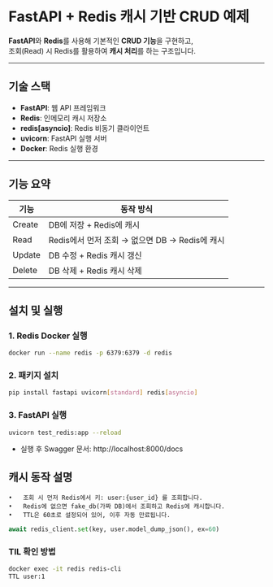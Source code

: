 # FastAPI + Redis 캐시 기반 CRUD 예제

**FastAPI**와 **Redis**를 사용해 기본적인 **CRUD 기능**을 구현하고,  
조회(Read) 시 Redis를 활용하여 **캐시 처리**를 하는 구조입니다.

---

## 기술 스택

- **FastAPI**: 웹 API 프레임워크
- **Redis**: 인메모리 캐시 저장소
- **redis[asyncio]**: Redis 비동기 클라이언트
- **uvicorn**: FastAPI 실행 서버
- **Docker**: Redis 실행 환경

---

## 기능 요약

| 기능 | 동작 방식 |
|------|-----------|
| Create | DB에 저장 + Redis에 캐시 |
| Read   | Redis에서 먼저 조회 → 없으면 DB → Redis에 캐시 |
| Update | DB 수정 + Redis 캐시 갱신 |
| Delete | DB 삭제 + Redis 캐시 삭제 |

---

## 설치 및 실행

### 1. Redis Docker 실행

```bash
docker run --name redis -p 6379:6379 -d redis
```

### 2. 패키지 설치

```bash
pip install fastapi uvicorn[standard] redis[asyncio]
```

### 3. FastAPI 실행

```bash
uvicorn test_redis:app --reload
```

- 실행 후 Swagger 문서: http://localhost:8000/docs

## 캐시 동작 설명
	•	조회 시 먼저 Redis에서 키: user:{user_id} 를 조회합니다.
	•	Redis에 없으면 fake_db(가짜 DB)에서 조회하고 Redis에 캐시합니다.
	•	TTL은 60초로 설정되어 있어, 이후 자동 만료됩니다.

```python
await redis_client.set(key, user.model_dump_json(), ex=60)
```

### TIL 확인 방법

```bash
docker exec -it redis redis-cli
TTL user:1
```
